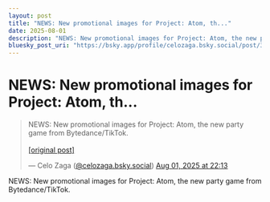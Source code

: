 ```yaml
---
layout: post
title: "NEWS: New promotional images for Project: Atom, th..."
date: 2025-08-01
description: "NEWS: New promotional images for Project: Atom, the new party game from Bytedance/TikTok."
bluesky_post_uri: "https://bsky.app/profile/celozaga.bsky.social/post/3lveocy4ub22l"
---
```


<h1 class="bluesky-post-title">NEWS: New promotional images for Project: Atom, th...</h1>

<blockquote class="bluesky-embed" data-bluesky-uri="at://did:plc:lmh6rennptq77inaztnovw4b/app.bsky.feed.post/3lveocy4ub22l" data-bluesky-embed-color-mode="system">
<p lang="">NEWS: New promotional images for Project: Atom, the new party game from Bytedance/TikTok.<br><br><a href="https://bsky.app/profile/celozaga.bsky.social/post/3lveocy4ub22l">[original post]</a></p>
&mdash; Celo Zaga (<a href="https://bsky.app/profile/did:plc:lmh6rennptq77inaztnovw4b?ref_src=embed">@celozaga.bsky.social</a>) <a href="https://bsky.app/profile/celozaga.bsky.social/post/3lveocy4ub22l?ref_src=embed">Aug 01, 2025 at 22:13</a>
</blockquote>
<script async src="https://embed.bsky.app/static/embed.js" charset="utf-8"></script>

<p class="bluesky-post-description">NEWS: New promotional images for Project: Atom, the new party game from Bytedance/TikTok.</p>
